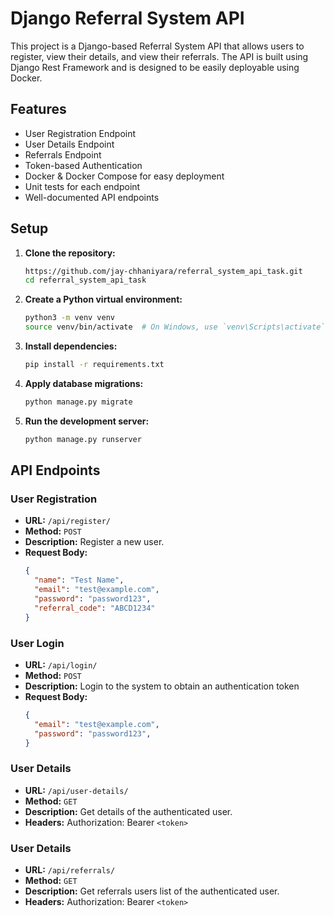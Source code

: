 # Django Referral System API

This project is a Django-based Referral System API that allows users to register, view their details, and view their referrals. The API is built using Django Rest Framework and is designed to be easily deployable using Docker.

## Features

- User Registration Endpoint
- User Details Endpoint
- Referrals Endpoint
- Token-based Authentication
- Docker & Docker Compose for easy deployment
- Unit tests for each endpoint
- Well-documented API endpoints

## Setup

1. **Clone the repository:**
   ```bash
   https://github.com/jay-chhaniyara/referral_system_api_task.git
   cd referral_system_api_task

2. **Create a Python virtual environment:**
    ```bash
    python3 -m venv venv
    source venv/bin/activate  # On Windows, use `venv\Scripts\activate`

3. **Install dependencies:**
    ```bash
    pip install -r requirements.txt

4. **Apply database migrations:**
    ```bash
    python manage.py migrate

5. **Run the development server:**
    ```bash
    python manage.py runserver

## API Endpoints

### User Registration

- **URL:** `/api/register/`
- **Method:** `POST`
- **Description:** Register a new user.
- **Request Body:**
  ```json
  {
    "name": "Test Name",
    "email": "test@example.com",
    "password": "password123",
    "referral_code": "ABCD1234"
  }

### User Login

- **URL:** `/api/login/`
- **Method:** `POST`
- **Description:** Login to the system to obtain an authentication token
- **Request Body:**
  ```json
  {
    "email": "test@example.com",
    "password": "password123",
  }

### User Details

- **URL:** `/api/user-details/`
- **Method:** `GET`
- **Description:** Get details of the authenticated user.
- **Headers:** Authorization: Bearer `<token>`

### User Details

- **URL:** `/api/referrals/`
- **Method:** `GET`
- **Description:** Get referrals users list of  the authenticated user.
- **Headers:** Authorization: Bearer `<token>`